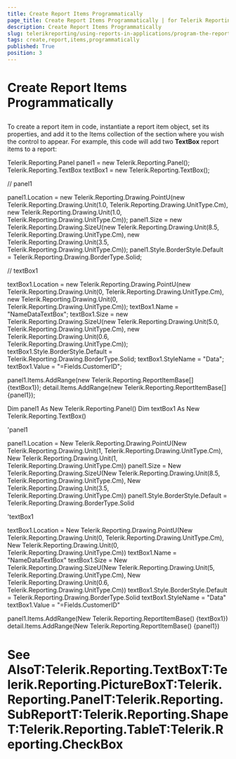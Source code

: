 ```yaml
---
title: Create Report Items Programmatically
page_title: Create Report Items Programmatically | for Telerik Reporting Documentation
description: Create Report Items Programmatically
slug: telerikreporting/using-reports-in-applications/program-the-report-definition/create-report-items-programmatically
tags: create,report,items,programmatically
published: True
position: 3
---
```


# Create Report Items Programmatically



## 

To create a report item in code, instantiate a report item object, set its properties, and add it to the Items collection of the section where you wish the control to appear. For example, this code will add two __TextBox__ report items to a report:

	
Telerik.Reporting.Panel panel1 = new Telerik.Reporting.Panel();
Telerik.Reporting.TextBox textBox1 = new Telerik.Reporting.TextBox();

// panel1

panel1.Location = new Telerik.Reporting.Drawing.PointU(new Telerik.Reporting.Drawing.Unit(1.0, Telerik.Reporting.Drawing.UnitType.Cm), new Telerik.Reporting.Drawing.Unit(1.0, Telerik.Reporting.Drawing.UnitType.Cm));
panel1.Size = new Telerik.Reporting.Drawing.SizeU(new Telerik.Reporting.Drawing.Unit(8.5, Telerik.Reporting.Drawing.UnitType.Cm), new Telerik.Reporting.Drawing.Unit(3.5, Telerik.Reporting.Drawing.UnitType.Cm));
panel1.Style.BorderStyle.Default = Telerik.Reporting.Drawing.BorderType.Solid;

// textBox1

textBox1.Location = new Telerik.Reporting.Drawing.PointU(new Telerik.Reporting.Drawing.Unit(0, Telerik.Reporting.Drawing.UnitType.Cm), new Telerik.Reporting.Drawing.Unit(0, Telerik.Reporting.Drawing.UnitType.Cm));
textBox1.Name = "NameDataTextBox";
textBox1.Size = new Telerik.Reporting.Drawing.SizeU(new Telerik.Reporting.Drawing.Unit(5.0, Telerik.Reporting.Drawing.UnitType.Cm), new Telerik.Reporting.Drawing.Unit(0.6, Telerik.Reporting.Drawing.UnitType.Cm));
textBox1.Style.BorderStyle.Default = Telerik.Reporting.Drawing.BorderType.Solid;
textBox1.StyleName = "Data";
textBox1.Value = "=Fields.CustomerID";

panel1.Items.AddRange(new Telerik.Reporting.ReportItemBase[] {textBox1});
detail.Items.AddRange(new Telerik.Reporting.ReportItemBase[] {panel1});
			



	
Dim panel1 As New Telerik.Reporting.Panel()
Dim textBox1 As New Telerik.Reporting.TextBox()

'panel1

panel1.Location = New Telerik.Reporting.Drawing.PointU(New Telerik.Reporting.Drawing.Unit(1, Telerik.Reporting.Drawing.UnitType.Cm), New Telerik.Reporting.Drawing.Unit(1, Telerik.Reporting.Drawing.UnitType.Cm))
panel1.Size = New Telerik.Reporting.Drawing.SizeU(New Telerik.Reporting.Drawing.Unit(8.5, Telerik.Reporting.Drawing.UnitType.Cm), New Telerik.Reporting.Drawing.Unit(3.5, Telerik.Reporting.Drawing.UnitType.Cm))
panel1.Style.BorderStyle.Default = Telerik.Reporting.Drawing.BorderType.Solid

'textBox1

textBox1.Location = New Telerik.Reporting.Drawing.PointU(New Telerik.Reporting.Drawing.Unit(0, Telerik.Reporting.Drawing.UnitType.Cm), New Telerik.Reporting.Drawing.Unit(0, Telerik.Reporting.Drawing.UnitType.Cm))
textBox1.Name = "NameDataTextBox"
textBox1.Size = New Telerik.Reporting.Drawing.SizeU(New Telerik.Reporting.Drawing.Unit(5, Telerik.Reporting.Drawing.UnitType.Cm), New Telerik.Reporting.Drawing.Unit(0.6, Telerik.Reporting.Drawing.UnitType.Cm))
textBox1.Style.BorderStyle.Default = Telerik.Reporting.Drawing.BorderType.Solid
textBox1.StyleName = "Data"
textBox1.Value = "=Fields.CustomerID"

panel1.Items.AddRange(New Telerik.Reporting.ReportItemBase() {textBox1})
detail.Items.AddRange(New Telerik.Reporting.ReportItemBase() {panel1})
		



# See AlsoT:Telerik.Reporting.TextBoxT:Telerik.Reporting.PictureBoxT:Telerik.Reporting.PanelT:Telerik.Reporting.SubReportT:Telerik.Reporting.ShapeT:Telerik.Reporting.TableT:Telerik.Reporting.CheckBox
